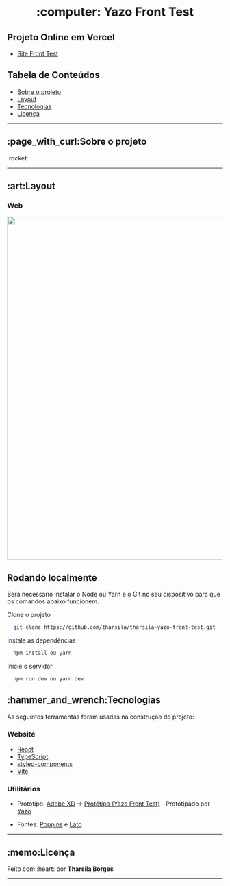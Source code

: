  <h1 align="center">:computer: Yazo Front Test</h1>
 
 <h2>Projeto Online em Vercel</h2>
 <ul>
  <li><a href="https://tharsila-yazo-front-test.vercel.app/"> Site Front Test</a></li>
 </ul>
 
 <h2>Tabela de Conteúdos</h2>
  <ul>
   <li><a href="#sobre-o-projeto">Sobre o projeto</a></li>
   <li><a href="#layout">Layout</a></li>
   <li><a href="#tecnologias">Tecnologias</a></li>
   <li><a href="#licença">Licença</a></li>
  </ul>
  
<hr>
 
<h2 id="sobre-o-projeto"> :page_with_curl:Sobre o projeto</h2>
<p>:rocket:<p>
<hr>
 
 <h2 id="layout">:art:Layout</h2>
 <h3>Web</h3>
 
<div align="center">
  <img align="center" src ="https://user-images.githubusercontent.com/89864249/188996241-1107eb17-2399-48ca-a055-eb906d1166d4.PNG" width="800px"/>
</div>

 <h2 id="rodando-localmente">Rodando localmente</h2>
<p>Será necessário instalar o Node ou Yarn e o Git no seu dispositivo para que os comandos abaixo funcionem.</p>

Clone o projeto

```bash
  git clone https://github.com/tharsila/tharsila-yazo-front-test.git
```

Instale as dependências

```bash
  npm install ou yarn
```

Inicie o servidor

```bash
  npm run dev ou yarn dev
```


<h2 id="tecnologias">:hammer_and_wrench:Tecnologias</h2>
<p>As seguintes ferramentas foram usadas na construção do projeto:</p>
 
<h3>Website</h3>
<ul>
 <li><a href="https://pt-br.reactjs.org/">React</a></li>
 <li><a href="https://vitejs.dev/">TypeScript</a></li>
 <li><a href="https://styled-components.com/t">styled-components</a></li>
  <li><a href="https://vitejs.dev/">Vite</a></li>
</ul>
 
<h3>Utilitários</h3>
<ul>
  <li><p>Protótipo: <a href="https://www.adobe.com/br/products/xd.html">Adobe XD</a> → <a href="https://xd.adobe.com/view/a54d3376-97b2-4ad0-8636-c32938ac7ec5-f01e/">
  Protótipo (Yazo Front Test)</a> - Prototipado por <a href="https://www.yazo.com.br/">Yazo<a/></p></li>
 <li><p>Fontes: <a href="https://fonts.google.com/specimen/poppins">Poppins</a> e <a href="https://fonts.google.com/specimen/Lato">Lato</a></p></li>
</ul>

<hr>
 
<h2 id="licença">:memo:Licença</h2>
<p> Feito com :heart: por <strong>Tharsila Borges</strong></p>

<hr>
